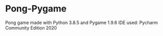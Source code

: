 # Pong-Pygame
Pong game made with Python 3.8.5 and Pygame 1.9.6
IDE used: Pycharm Community Edition 2020
